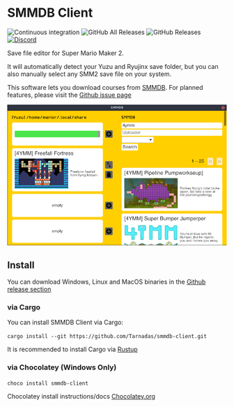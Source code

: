 # SMMDB Client

![Continuous integration](https://github.com/Tarnadas/ninres-rs/workflows/Continuous%20integration/badge.svg)
![GitHub All Releases](https://img.shields.io/github/downloads/Tarnadas/smmdb-client/total)
![GitHub Releases](https://img.shields.io/github/downloads/Tarnadas/smmdb-client/latest/total)
[![Discord](https://img.shields.io/discord/168893527357521920?label=Discord&logo=discord&color=7289da)](https://discord.gg/SPZsgSe)

Save file editor for Super Mario Maker 2.

It will automatically detect your Yuzu and Ryujinx save folder, but you can also manually select any SMM2 save file on your system.

This software lets you download courses from [SMMDB](https://smmdb.net).
For planned features, please visit the [Github issue page](https://github.com/Tarnadas/smmdb-client/issues)

![](./assets/screenshot.png)

## Install

You can download Windows, Linux and MacOS binaries in the [Github release section](https://github.com/Tarnadas/smmdb-client/releases)

### via Cargo

You can install SMMDB Client via Cargo:

`cargo install --git https://github.com/Tarnadas/smmdb-client.git`

It is recommended to install Cargo via [Rustup](https://rustup.rs/)

### via Chocolatey (Windows Only)

`choco install smmdb-client`

Chocolatey install instructions/docs [Chocolatey.org](https://chocolatey.org/install)
